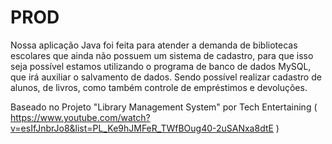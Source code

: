 # PROD
 Nossa aplicação Java foi feita para atender a demanda de bibliotecas escolares que ainda não possuem um sistema de cadastro, para que isso seja possível estamos utilizando o programa de banco de dados MySQL, que irá auxiliar o salvamento de dados.
Sendo possível realizar cadastro de alunos, de livros, como também controle de empréstimos e devoluções.

Baseado no Projeto "Library Management System" por Tech Entertaining
( https://www.youtube.com/watch?v=esIfJnbrJo8&list=PL_Ke9hJMFeR_TWfBOug40-2uSANxa8dtE )
